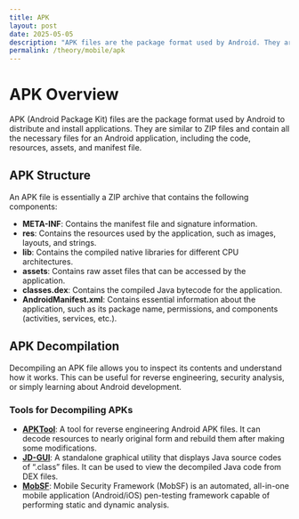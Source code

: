 ```yaml
---
title: APK
layout: post
date: 2025-05-05
description: "APK files are the package format used by Android. They are similar to ZIP files and contain all the necessary files for an Android application."
permalink: /theory/mobile/apk
---
```


# APK Overview
APK (Android Package Kit) files are the package format used by Android to distribute and install applications. They are similar to ZIP files and contain all the necessary files for an Android application, including the code, resources, assets, and manifest file.

## APK Structure
An APK file is essentially a ZIP archive that contains the following components:
- **META-INF**: Contains the manifest file and signature information.
- **res**: Contains the resources used by the application, such as images, layouts, and strings.
- **lib**: Contains the compiled native libraries for different CPU architectures.
- **assets**: Contains raw asset files that can be accessed by the application.
- **classes.dex**: Contains the compiled Java bytecode for the application.
- **AndroidManifest.xml**: Contains essential information about the application, such as its package name, permissions, and components (activities, services, etc.).

## APK Decompilation
Decompiling an APK file allows you to inspect its contents and understand how it works. This can be useful for reverse engineering, security analysis, or simply learning about Android development.

### Tools for Decompiling APKs
- [**APKTool**](https://apktool.org/): A tool for reverse engineering Android APK files. It can decode resources to nearly original form and rebuild them after making some modifications.
- [**JD-GUI**](https://github.com/java-decompiler/jd-gui): A standalone graphical utility that displays Java source codes of “.class” files. It can be used to view the decompiled Java code from DEX files.
- [**MobSF**](https://github.com/MobSF/Mobile-Security-Framework-MobSF): Mobile Security Framework (MobSF) is an automated, all-in-one mobile application (Android/iOS) pen-testing framework capable of performing static and dynamic analysis.
